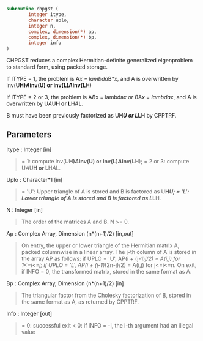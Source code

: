 ```fortran
subroutine chpgst (
		integer itype,
		character uplo,
		integer n,
		complex, dimension(*) ap,
		complex, dimension(*) bp,
		integer info
)
```

 CHPGST reduces a complex Hermitian-definite generalized
 eigenproblem to standard form, using packed storage.

 If ITYPE = 1, the problem is A*x = lambda*B*x,
 and A is overwritten by inv(U**H)*A*inv(U) or inv(L)*A*inv(L**H)

 If ITYPE = 2 or 3, the problem is A*B*x = lambda*x or
 B*A*x = lambda*x, and A is overwritten by U*A*U**H or L**H*A*L.

 B must have been previously factorized as U**H*U or L*L**H by CPPTRF.

## Parameters
Itype : Integer [in]
> = 1: compute inv(U**H)*A*inv(U) or inv(L)*A*inv(L**H);
> = 2 or 3: compute U*A*U**H or L**H*A*L.

Uplo : Character*1 [in]
> = 'U':  Upper triangle of A is stored and B is factored as
> U**H*U;
> = 'L':  Lower triangle of A is stored and B is factored as
> L*L**H.

N : Integer [in]
> The order of the matrices A and B.  N >= 0.

Ap : Complex Array, Dimension (n*(n+1)/2) [in,out]
> On entry, the upper or lower triangle of the Hermitian matrix
> A, packed columnwise in a linear array.  The j-th column of A
> is stored in the array AP as follows:
> if UPLO = 'U', AP(i + (j-1)*j/2) = A(i,j) for 1<=i<=j;
> if UPLO = 'L', AP(i + (j-1)*(2n-j)/2) = A(i,j) for j<=i<=n.
> On exit, if INFO = 0, the transformed matrix, stored in the
> same format as A.

Bp : Complex Array, Dimension (n*(n+1)/2) [in]
> The triangular factor from the Cholesky factorization of B,
> stored in the same format as A, as returned by CPPTRF.

Info : Integer [out]
> = 0:  successful exit
> < 0:  if INFO = -i, the i-th argument had an illegal value

